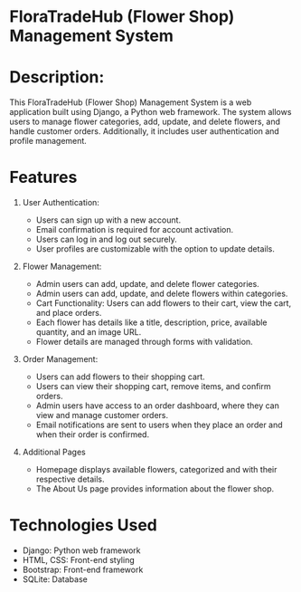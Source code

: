   # FloraTradeHub (Flower Shop) Management System

# Description:
This FloraTradeHub (Flower Shop) Management System is a web application built using Django, a Python web framework. The system allows users to manage flower categories, add, update, and delete flowers, and handle customer orders. Additionally, it includes user authentication and profile management.

# Features
1. User Authentication:
   * Users can sign up with a new account.
   * Email confirmation is required for account activation.
   * Users can log in and log out securely.
   * User profiles are customizable with the option to update details.
2. Flower Management:
   * Admin users can add, update, and delete flower categories.
   * Admin users can add, update, and delete flowers within categories.
   * Cart Functionality: Users can add flowers to their cart, view the cart, and place orders.
   * Each flower has details like a title, description, price, available quantity, and an image URL.
   * Flower details are managed through forms with validation.

3. Order Management:
   * Users can add flowers to their shopping cart.
   * Users can view their shopping cart, remove items, and confirm orders.
   * Admin users have access to an order dashboard, where they can view and manage customer orders.
   * Email notifications are sent to users when they place an order and when their order is confirmed.
4. Additional Pages
   * Homepage displays available flowers, categorized and with their respective details.
   * The About Us page provides information about the flower shop.

# Technologies Used
  * Django: Python web framework
  * HTML, CSS: Front-end styling
  * Bootstrap: Front-end framework
  * SQLite: Database
